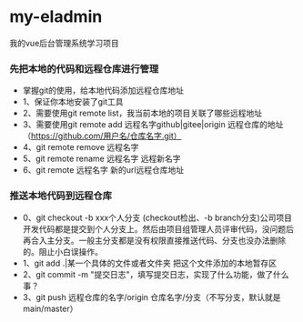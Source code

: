 # my-eladmin
我的vue后台管理系统学习项目

### 先把本地的代码和远程仓库进行管理
- 掌握git的使用，给本地代码添加远程仓库地址
- 1、保证你本地安装了git工具
- 2、需要使用git remote list，我当前本地的项目关联了哪些远程地址
- 3、需要使用git remote add 远程名字github|gitee|origin 远程仓库的地址（https://github.com/用户名/仓库名字.git）
- 4、git remote remove 远程名字
- 5、git remote rename 远程名字 远程新名字
- 6、git remote 远程名字 新的url远程仓库地址

### 推送本地代码到远程仓库
- 0、git checkout -b xxx个人分支 (checkout检出、-b branch分支)公司项目开发代码都是提交到个人分支上。然后由项目组管理人员评审代码，没问题后再合入主分支。一般主分支都是没有权限直接推送代码、分支也没办法删除的。阻止小白误操作。
- 1、git add .|某一个具体的文件或者文件夹 把这个文件添加的本地暂存区
- 2、git commit -m "提交日志"，填写提交日志，实现了什么功能，做了什么事？
- 3、git push 远程仓库的名字/origin 仓库名字/分支（不写分支，默认就是main/master）
